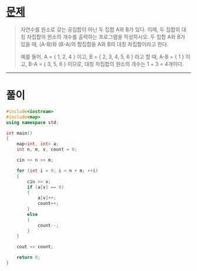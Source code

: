 # [문제](https://www.acmicpc.net/problem/1269 "#1269번")
  
> 자연수를 원소로 갖는 공집합이 아닌 두 집합 A와 B가 있다. 이때, 두 집합의 대칭 차집합의 원소의 개수를 출력하는 프로그램을 작성하시오. 두 집합 A와 B가 있을 때, (A-B)와 (B-A)의 합집합을 A와 B의 대칭 차집합이라고 한다.
>
> 예를 들어, A = { 1, 2, 4 } 이고, B = { 2, 3, 4, 5, 6 } 라고 할 때,  A-B = { 1 } 이고, B-A = { 3, 5, 6 } 이므로, 대칭 차집합의 원소의 개수는 1 + 3 = 4개이다.
<hr/>

# 풀이

```cpp
#include<iostream>
#include<map>
using namespace std;

int main()
{
    map<int, int> a;
    int n, m, v, count = 0;

    cin >> n >> m;

    for (int i = 0; i < n + m; ++i)
    {
        cin >> v;
        if (a[v] == 0)
        {
            a[v]++;
            count++;
        }
        else
        {
            count--;
        }
    }

    cout << count;

    return 0;
}
```

